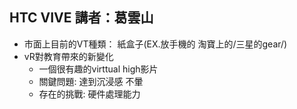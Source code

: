 ## HTC VIVE 講者：葛雲山
* 市面上目前的VT種類： 紙盒子(EX.放手機的 淘寶上的/三星的gear/)
* vR對教育帶來的新變化
  * 一個很有趣的virttual high影片
  * 關鍵問題: 達到沉浸感 不暈
  * 存在的挑戰: 硬件處理能力
  
